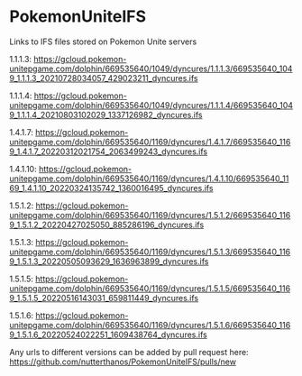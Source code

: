 # PokemonUniteIFS
Links to IFS files stored on Pokemon Unite servers

1.1.1.3: https://gcloud.pokemon-unitepgame.com/dolphin/669535640/1049/dyncures/1.1.1.3/669535640_1049_1.1.1.3_20210728034057_429023211_dyncures.ifs

1.1.1.4: https://gcloud.pokemon-unitepgame.com/dolphin/669535640/1049/dyncures/1.1.1.4/669535640_1049_1.1.1.4_20210803102029_1337126982_dyncures.ifs

1.4.1.7: https://gcloud.pokemon-unitepgame.com/dolphin/669535640/1169/dyncures/1.4.1.7/669535640_1169_1.4.1.7_20220312021754_2063499243_dyncures.ifs

1.4.1.10: https://gcloud.pokemon-unitepgame.com/dolphin/669535640/1169/dyncures/1.4.1.10/669535640_1169_1.4.1.10_20220324135742_1360016495_dyncures.ifs

1.5.1.2: https://gcloud.pokemon-unitepgame.com/dolphin/669535640/1169/dyncures/1.5.1.2/669535640_1169_1.5.1.2_20220427025050_885286196_dyncures.ifs

1.5.1.3: https://gcloud.pokemon-unitepgame.com/dolphin/669535640/1169/dyncures/1.5.1.3/669535640_1169_1.5.1.3_20220505093629_1636963899_dyncures.ifs

1.5.1.5: https://gcloud.pokemon-unitepgame.com/dolphin/669535640/1169/dyncures/1.5.1.5/669535640_1169_1.5.1.5_20220516143031_659811449_dyncures.ifs

1.5.1.6: https://gcloud.pokemon-unitepgame.com/dolphin/669535640/1169/dyncures/1.5.1.6/669535640_1169_1.5.1.6_20220524022251_1609438764_dyncures.ifs

Any urls to different versions can be added by pull request here:
https://github.com/nutterthanos/PokemonUniteIFS/pulls/new
